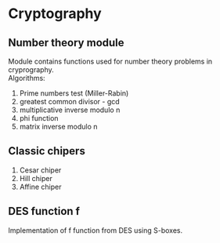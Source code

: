 # Cryptography
## Number theory module
Module contains functions used for number theory problems in cryprography. <br>
Algorithms: 
1. Prime numbers test (Miller-Rabin)
2. greatest common divisor - gcd
3. multiplicative inverse modulo n
4. phi function
5. matrix inverse modulo n

## Classic chipers
1. Cesar chiper
2. Hill chiper
3. Affine chiper

## DES function f
Implementation of f function from DES using S-boxes.
